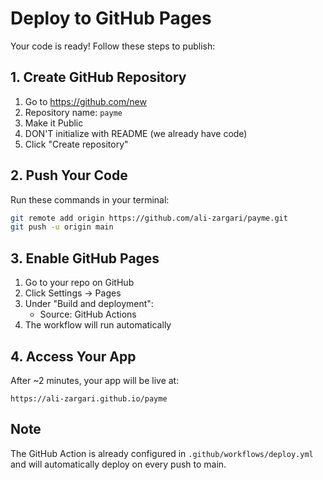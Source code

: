 # Deploy to GitHub Pages

Your code is ready! Follow these steps to publish:

## 1. Create GitHub Repository
1. Go to https://github.com/new
2. Repository name: `payme`
3. Make it Public
4. DON'T initialize with README (we already have code)
5. Click "Create repository"

## 2. Push Your Code
Run these commands in your terminal:

```bash
git remote add origin https://github.com/ali-zargari/payme.git
git push -u origin main
```

## 3. Enable GitHub Pages
1. Go to your repo on GitHub
2. Click Settings → Pages
3. Under "Build and deployment":
   - Source: GitHub Actions
4. The workflow will run automatically

## 4. Access Your App
After ~2 minutes, your app will be live at:
```
https://ali-zargari.github.io/payme
```

## Note
The GitHub Action is already configured in `.github/workflows/deploy.yml` and will automatically deploy on every push to main.